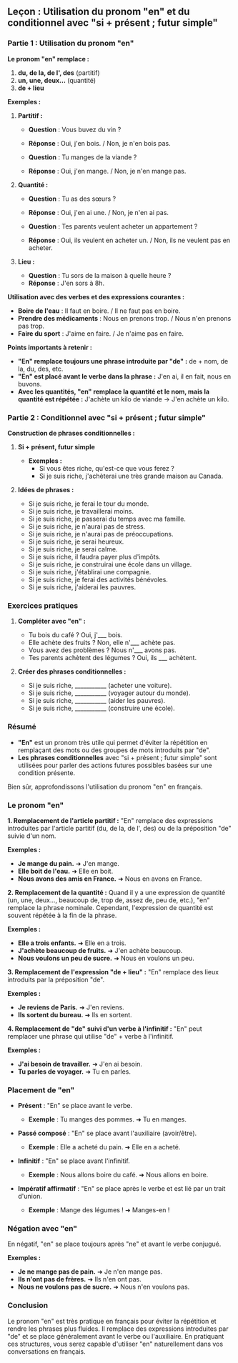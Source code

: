 ## Leçon : Utilisation du pronom "en" et du conditionnel avec "si + présent ; futur simple"

### Partie 1 : Utilisation du pronom "en"

**Le pronom "en" remplace :**
1. **du, de la, de l', des** (partitif)
2. **un, une, deux...** (quantité)
3. **de + lieu**

**Exemples :**

1. **Partitif :**
   - **Question** : Vous buvez du vin ?
   - **Réponse** : Oui, j'en bois. / Non, je n'en bois pas.

   - **Question** : Tu manges de la viande ?
   - **Réponse** : Oui, j'en mange. / Non, je n'en mange pas.

2. **Quantité :**
   - **Question** : Tu as des sœurs ?
   - **Réponse** : Oui, j'en ai une. / Non, je n'en ai pas.

   - **Question** : Tes parents veulent acheter un appartement ?
   - **Réponse** : Oui, ils veulent en acheter un. / Non, ils ne veulent pas en acheter.

3. **Lieu :**
   - **Question** : Tu sors de la maison à quelle heure ?
   - **Réponse** : J'en sors à 8h.

**Utilisation avec des verbes et des expressions courantes :**

- **Boire de l'eau** : Il faut en boire. / Il ne faut pas en boire.
- **Prendre des médicaments** : Nous en prenons trop. / Nous n'en prenons pas trop.
- **Faire du sport** : J'aime en faire. / Je n'aime pas en faire.

**Points importants à retenir :**

- **"En" remplace toujours une phrase introduite par "de" :** de + nom, de la, du, des, etc.
- **"En" est placé avant le verbe dans la phrase :** J'en ai, il en fait, nous en buvons.
- **Avec les quantités, "en" remplace la quantité et le nom, mais la quantité est répétée :** J'achète un kilo de viande -> J'en achète un kilo.

### Partie 2 : Conditionnel avec "si + présent ; futur simple"

**Construction de phrases conditionnelles :**

1. **Si + présent, futur simple**
   - **Exemples :**
     - Si vous êtes riche, qu'est-ce que vous ferez ?
     - Si je suis riche, j'achèterai une très grande maison au Canada.

2. **Idées de phrases :**
   - Si je suis riche, je ferai le tour du monde.
   - Si je suis riche, je travaillerai moins.
   - Si je suis riche, je passerai du temps avec ma famille.
   - Si je suis riche, je n'aurai pas de stress.
   - Si je suis riche, je n'aurai pas de préoccupations.
   - Si je suis riche, je serai heureux.
   - Si je suis riche, je serai calme.
   - Si je suis riche, il faudra payer plus d'impôts.
   - Si je suis riche, je construirai une école dans un village.
   - Si je suis riche, j'établirai une compagnie.
   - Si je suis riche, je ferai des activités bénévoles.
   - Si je suis riche, j'aiderai les pauvres.

### Exercices pratiques

1. **Compléter avec "en" :**
   - Tu bois du café ? Oui, j'___ bois.
   - Elle achète des fruits ? Non, elle n'___ achète pas.
   - Vous avez des problèmes ? Nous n'___ avons pas.
   - Tes parents achètent des légumes ? Oui, ils ___ achètent.

2. **Créer des phrases conditionnelles :**
   - Si je suis riche, ___________ (acheter une voiture).
   - Si je suis riche, ___________ (voyager autour du monde).
   - Si je suis riche, ___________ (aider les pauvres).
   - Si je suis riche, ___________ (construire une école).

### Résumé

- **"En"** est un pronom très utile qui permet d'éviter la répétition en remplaçant des mots ou des groupes de mots introduits par "de".
- **Les phrases conditionnelles** avec "si + présent ; futur simple" sont utilisées pour parler des actions futures possibles basées sur une condition présente.

Bien sûr, approfondissons l'utilisation du pronom "en" en français.

### Le pronom "en"

**1. Remplacement de l'article partitif :**
"En" remplace des expressions introduites par l'article partitif (du, de la, de l', des) ou de la préposition "de" suivie d'un nom.

**Exemples :**
- **Je mange du pain.** ➜ J'en mange.
- **Elle boit de l'eau.** ➜ Elle en boit.
- **Nous avons des amis en France.** ➜ Nous en avons en France.

**2. Remplacement de la quantité :**
Quand il y a une expression de quantité (un, une, deux..., beaucoup de, trop de, assez de, peu de, etc.), "en" remplace la phrase nominale. Cependant, l'expression de quantité est souvent répétée à la fin de la phrase.

**Exemples :**
- **Elle a trois enfants.** ➜ Elle en a trois.
- **J'achète beaucoup de fruits.** ➜ J'en achète beaucoup.
- **Nous voulons un peu de sucre.** ➜ Nous en voulons un peu.

**3. Remplacement de l'expression "de + lieu" :**
"En" remplace des lieux introduits par la préposition "de".

**Exemples :**
- **Je reviens de Paris.** ➜ J'en reviens.
- **Ils sortent du bureau.** ➜ Ils en sortent.

**4. Remplacement de "de" suivi d'un verbe à l'infinitif :**
"En" peut remplacer une phrase qui utilise "de" + verbe à l'infinitif.

**Exemples :**
- **J'ai besoin de travailler.** ➜ J'en ai besoin.
- **Tu parles de voyager.** ➜ Tu en parles.

### Placement de "en"

- **Présent** : "En" se place avant le verbe.
  - **Exemple** : Tu manges des pommes. ➜ Tu en manges.

- **Passé composé** : "En" se place avant l'auxiliaire (avoir/être).
  - **Exemple** : Elle a acheté du pain. ➜ Elle en a acheté.

- **Infinitif** : "En" se place avant l'infinitif.
  - **Exemple** : Nous allons boire du café. ➜ Nous allons en boire.

- **Impératif affirmatif** : "En" se place après le verbe et est lié par un trait d'union.
  - **Exemple** : Mange des légumes ! ➜ Manges-en !

### Négation avec "en"

En négatif, "en" se place toujours après "ne" et avant le verbe conjugué.

**Exemples :**
- **Je ne mange pas de pain.** ➜ Je n'en mange pas.
- **Ils n'ont pas de frères.** ➜ Ils n'en ont pas.
- **Nous ne voulons pas de sucre.** ➜ Nous n'en voulons pas.


### Conclusion

Le pronom "en" est très pratique en français pour éviter la répétition et rendre les phrases plus fluides. Il remplace des expressions introduites par "de" et se place généralement avant le verbe ou l'auxiliaire. En pratiquant ces structures, vous serez capable d'utiliser "en" naturellement dans vos conversations en français.
